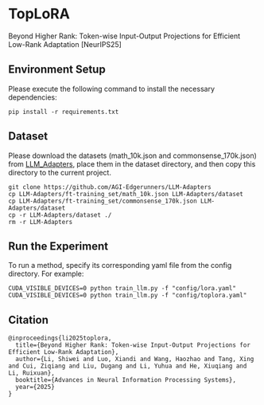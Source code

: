 # TopLoRA

Beyond Higher Rank: Token-wise Input-Output Projections for Efficient Low-Rank Adaptation [NeurIPS25]

## Environment Setup
Please execute the following command to install the necessary dependencies:
```
pip install -r requirements.txt
```

## Dataset 
Please download the datasets (math_10k.json and commonsense_170k.json) from [LLM_Adapters](https://github.com/AGI-Edgerunners/LLM-Adapters), place them in the dataset directory, and then copy this directory to the current project.
```
git clone https://github.com/AGI-Edgerunners/LLM-Adapters
cp LLM-Adapters/ft-training_set/math_10k.json LLM-Adapters/dataset
cp LLM-Adapters/ft-training_set/commonsense_170k.json LLM-Adapters/dataset
cp -r LLM-Adapters/dataset ./
rm -r LLM-Adapters
```

## Run the Experiment
To run a method, specify its corresponding yaml file from the config directory. For example:
```
CUDA_VISIBLE_DEVICES=0 python train_llm.py -f "config/lora.yaml"
CUDA_VISIBLE_DEVICES=0 python train_llm.py -f "config/toplora.yaml"
```

## Citation
```
@inproceedings{li2025toplora,
  title={Beyond Higher Rank: Token-wise Input-Output Projections for Efficient Low-Rank Adaptation},
  author={Li, Shiwei and Luo, Xiandi and Wang, Haozhao and Tang, Xing and Cui, Ziqiang and Liu, Dugang and Li, Yuhua and He, Xiuqiang and Li, Ruixuan},
  booktitle={Advances in Neural Information Processing Systems},
  year={2025}
}
```
